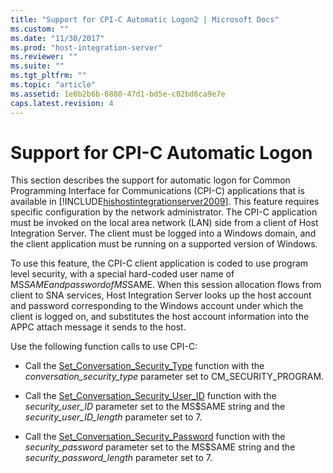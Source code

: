 ```yaml
---
title: "Support for CPI-C Automatic Logon2 | Microsoft Docs"
ms.custom: ""
ms.date: "11/30/2017"
ms.prod: "host-integration-server"
ms.reviewer: ""
ms.suite: ""
ms.tgt_pltfrm: ""
ms.topic: "article"
ms.assetid: 1e0b2b6b-8880-47d1-bd5e-c02bd6ca9e7e
caps.latest.revision: 4
---
```

# Support for CPI-C Automatic Logon
This section describes the support for automatic logon for Common Programming Interface for Communications (CPI-C) applications that is available in [!INCLUDE[hishostintegrationserver2009](../includes/hishostintegrationserver2009-md.md)]. This feature requires specific configuration by the network administrator. The CPI-C application must be invoked on the local area network (LAN) side from a client of Host Integration Server. The client must be logged into a Windows domain, and the client application must be running on a supported version of Windows.  
  
 To use this feature, the CPI-C client application is coded to use program level security, with a special hard-coded user name of MS$SAME and password of MS$SAME. When this session allocation flows from client to SNA services, Host Integration Server looks up the host account and password corresponding to the Windows account under which the client is logged on, and substitutes the host account information into the APPC attach message it sends to the host.  
  
 Use the following function calls to use CPI-C:  
  
-   Call the [Set_Conversation_Security_Type](../core/set-conversation-security-type-cpi-c-2.md) function with the *conversation_security_type* parameter set to CM_SECURITY_PROGRAM.  
  
-   Call the [Set_Conversation_Security_User_ID](../core/set-conversation-security-user-id-cpi-c-2.md) function with the *security_user_ID* parameter set to the MS$SAME string and the *security_user_ID_length* parameter set to 7.  
  
-   Call the [Set_Conversation_Security_Password](../core/set-conversation-security-password-cpi-c-2.md) function with the *security_password* parameter set to the MS$SAME string and the *security_password_length* parameter set to 7.